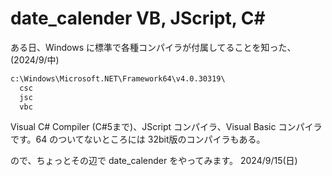 # date_calender VB, JScript, C#
ある日、Windows に標準で各種コンパイラが付属してることを知った、(2024/9/中)
```cmd
c:\Windows\Microsoft.NET\Framework64\v4.0.30319\
  csc
  jsc
  vbc
```
Visual C# Compiler (C#5まで)、JScript コンパイラ、Visual Basic コンパイラ
です。64 のついてないところには 32bit版のコンパイラもある。

ので、ちょっとその辺で date_calender をやってみます。 
2024/9/15(日)
